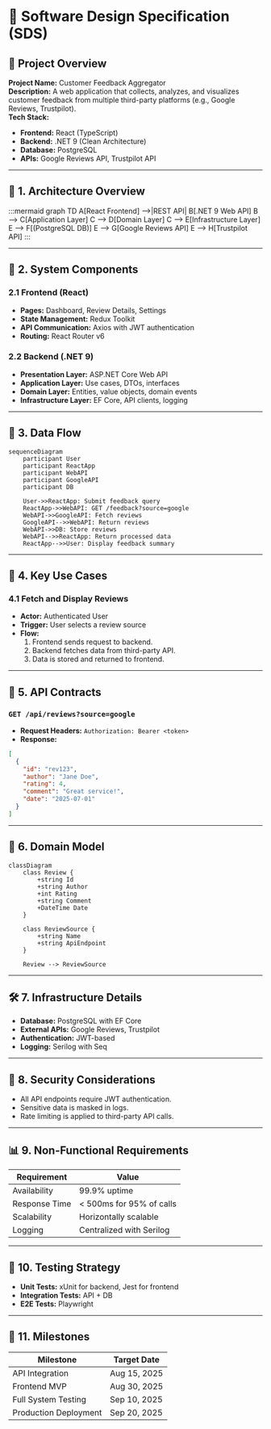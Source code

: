 # 🧾 Software Design Specification (SDS)

## 📘 Project Overview

**Project Name:** Customer Feedback Aggregator  
**Description:** A web application that collects, analyzes, and visualizes customer feedback from multiple third-party platforms (e.g., Google Reviews, Trustpilot).  
**Tech Stack:**  
- **Frontend:** React (TypeScript)  
- **Backend:** .NET 9 (Clean Architecture)  
- **Database:** PostgreSQL  
- **APIs:** Google Reviews API, Trustpilot API  

---

## 📐 1. Architecture Overview

:::mermaid
graph TD
    A[React Frontend] -->|REST API| B[.NET 9 Web API]
    B --> C[Application Layer]
    C --> D[Domain Layer]
    C --> E[Infrastructure Layer]
    E --> F[(PostgreSQL DB)]
    E --> G[Google Reviews API]
    E --> H[Trustpilot API]
:::

---

## 🧱 2. System Components

### 2.1 Frontend (React)

- **Pages:** Dashboard, Review Details, Settings
- **State Management:** Redux Toolkit
- **API Communication:** Axios with JWT authentication
- **Routing:** React Router v6

### 2.2 Backend (.NET 9)

- **Presentation Layer:** ASP.NET Core Web API
- **Application Layer:** Use cases, DTOs, interfaces
- **Domain Layer:** Entities, value objects, domain events
- **Infrastructure Layer:** EF Core, API clients, logging

---

## 🔄 3. Data Flow

```mermaid
sequenceDiagram
    participant User
    participant ReactApp
    participant WebAPI
    participant GoogleAPI
    participant DB

    User->>ReactApp: Submit feedback query
    ReactApp->>WebAPI: GET /feedback?source=google
    WebAPI->>GoogleAPI: Fetch reviews
    GoogleAPI-->>WebAPI: Return reviews
    WebAPI->>DB: Store reviews
    WebAPI-->>ReactApp: Return processed data
    ReactApp-->>User: Display feedback summary
```

---

## 🧩 4. Key Use Cases

### 4.1 Fetch and Display Reviews

- **Actor:** Authenticated User
- **Trigger:** User selects a review source
- **Flow:**
  1. Frontend sends request to backend.
  2. Backend fetches data from third-party API.
  3. Data is stored and returned to frontend.

---

## 🧪 5. API Contracts

### `GET /api/reviews?source=google`

- **Request Headers:** `Authorization: Bearer <token>`
- **Response:**
```json
[
  {
    "id": "rev123",
    "author": "Jane Doe",
    "rating": 4,
    "comment": "Great service!",
    "date": "2025-07-01"
  }
]
```

---

## 🧠 6. Domain Model

```mermaid
classDiagram
    class Review {
        +string Id
        +string Author
        +int Rating
        +string Comment
        +DateTime Date
    }

    class ReviewSource {
        +string Name
        +string ApiEndpoint
    }

    Review --> ReviewSource
```

---

## 🛠️ 7. Infrastructure Details

- **Database:** PostgreSQL with EF Core
- **External APIs:** Google Reviews, Trustpilot
- **Authentication:** JWT-based
- **Logging:** Serilog with Seq

---

## 🔐 8. Security Considerations

- All API endpoints require JWT authentication.
- Sensitive data is masked in logs.
- Rate limiting is applied to third-party API calls.

---

## 📊 9. Non-Functional Requirements

| Requirement         | Value                     |
|---------------------|---------------------------|
| Availability        | 99.9% uptime              |
| Response Time       | < 500ms for 95% of calls  |
| Scalability         | Horizontally scalable     |
| Logging             | Centralized with Serilog  |

---

## 🧪 10. Testing Strategy

- **Unit Tests:** xUnit for backend, Jest for frontend
- **Integration Tests:** API + DB
- **E2E Tests:** Playwright

---

## 📅 11. Milestones

| Milestone               | Target Date |
|-------------------------|-------------|
| API Integration         | Aug 15, 2025|
| Frontend MVP            | Aug 30, 2025|
| Full System Testing     | Sep 10, 2025|
| Production Deployment   | Sep 20, 2025|
